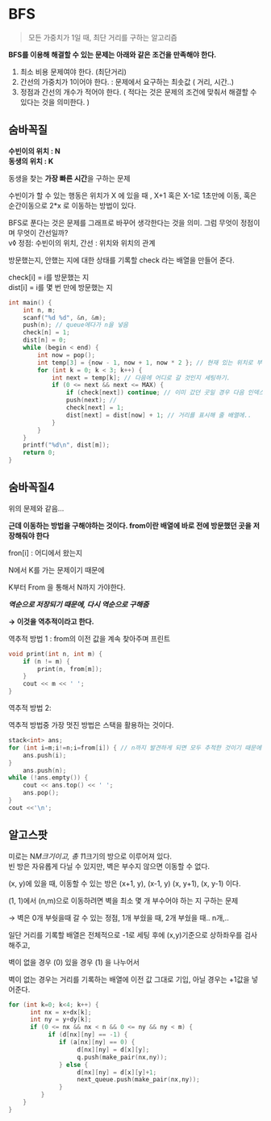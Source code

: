 # BFS 
> 모든 가중치가 1일 때, 최단 거리를 구하는 알고리즘   

**BFS를 이용해 해결할 수 있는 문제는 아래와 같은 조건을 만족해야 한다.**    

1. 최소 비용 문제여야 한다. (최단거리)   
2. 간선의 가중치가 1이어야 한다. : 문제에서 요구하는 최솟값 ( 거리, 시간..)   
3. 정점과 간선의 개수가 적어야 한다. ( 적다는 것은 문제의 조건에 맞춰서 해결할 수 있다는 것을 의미한다. )   

## 숨바꼭질

**수빈이의 위치 : N**   
**동생의 위치 : K**   

동생을 찾는 **가장 빠른 시간**을 구하는 문제   

수빈이가 할 수 있는 행동은 위치가 X 에 있을 때 , X+1 혹은 X-1로 1초만에 이동, 혹은 순간이동으로 2*x 로 이동하는 방법이 있다.    

BFS로 푼다는 것은 문제를 그래프로 바꾸어 생각한다는 것을 의미. 그럼 무엇이 정점이며 무엇이 간선일까?   
v◊
정점: 수빈이의 위치, 간선 : 위치와 위치의 관계   


방문했는지, 안했는 지에 대한 상태를 기록할 check 라는 배열을 만들어 준다.    

check[i] = i를 방문했는 지   
dist[i] = i를 몇 번 만에 방문했는 지    

```cpp
int main() {
    int n, m;
    scanf("%d %d", &n, &m);
    push(n); // queue에다가 n을 넣음
    check[n] = 1;
    dist[n] = 0;
    while (begin < end) {
        int now = pop();
        int temp[3] = {now - 1, now + 1, now * 2 }; // 현재 있는 위치로 부터 가능한 3가지 옵션들
        for (int k = 0; k < 3; k++) {
            int next = temp[k]; // 다음에 어디로 갈 것인지 세팅하기.
            if (0 <= next && next <= MAX) {
                if (check[next]) continue; // 이미 갔던 곳일 경우 다음 인덱스로 
                push(next); // 
                check[next] = 1;
                dist[next] = dist[now] + 1; // 거리를 표시해 줄 배열에..
            }
        }
    }
    printf("%d\n", dist[m]);
    return 0;
}
```

## 숨바꼭질4

위의 문제와 같음...   

**근데 이동하는 방법을 구해야하는 것이다. from이란 배열에 바로 전에 방문했던 곳을 저장해줘야 한다**    

fron[i] : 어디에서 왔는지    

N에서 K를 가는 문제이기 때문에   

K부터 From 을 통해서 N까지 가야한다.    

***역순으로 저장되기 때문에, 다시 역순으로 구해줌***   

**→ 이것을 역추적이라고 한다.**    

역추적 방법 1 :  from의 이전 값을 계속 찾아주며 프린트   

```cpp
void print(int n, int m) {
	if (n != m) {
		print(n, from[m]);
	}
	cout << m << ' ';
}
```

역추적 방법 2:    

역추적 방법중 가장 멋진 방법은 스택을 활용하는 것이다.    

```cpp
stack<int> ans;
for (int i=m;i!=n;i=from[i]) { // n까지 발견하게 되면 모두 추적한 것이기 때문에 이렇게 해줌 
	ans.push(i);
}
	ans.push(n);
while (!ans.empty()) {
	cout << ans.top() << ' ';
	ans.pop();
}
cout <<'\n';
```

## 알고스팟

미로는 N*M크기이고, 총  1*1크기의 방으로 이루어져 있다.       
빈 방은 자유롭게 다닐 수 있지만, 벽은 부수지 않으면 이동할 수 없다.   

(x, y)에 있을 때, 이동할 수 있는 방은 (x+1, y), (x-1, y) (x, y+1), (x, y-1) 이다.   

(1, 1)에서 (n,m)으로 이동하려면 벽을 최소 몇 개 부수어야 하는 지 구하는 문제   

→ 벽은 0개 부쉇을때 갈 수 있는 정점, 1개 부쉈을 때, 2개 부쉈을 때.. n개,..   

일단 거리를 기록할 배열은 전체적으로 -1로 세팅 후에 (x,y)기준으로 상하좌우를 검사해주고,    

벽이 없을 경우 (0) 있을 경우 (1) 을 나누어서   

벽이 없는 경우는 거리를 기록하는 배열에 이전 값 그대로 기입, 아닐 경우는 +1값을 넣어준다.   

```cpp
for (int k=0; k<4; k++) {
      int nx = x+dx[k];
      int ny = y+dy[k];
      if (0 <= nx && nx < n && 0 <= ny && ny < m) {
           if (d[nx][ny] == -1) {
              if (a[nx][ny] == 0) {
                   d[nx][ny] = d[x][y];
                   q.push(make_pair(nx,ny));
              } else {
                   d[nx][ny] = d[x][y]+1;
                   next_queue.push(make_pair(nx,ny));
              }
         }
    }
}
```